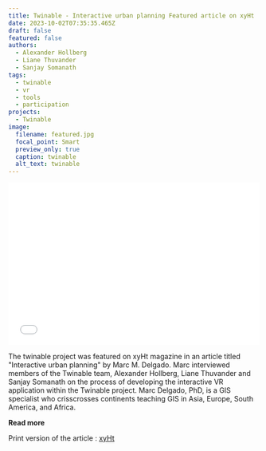 ```yaml
---
title: Twinable - Interactive urban planning Featured article on xyHt 
date: 2023-10-02T07:35:35.465Z
draft: false
featured: false
authors:
  - Alexander Hollberg
  - Liane Thuvander
  - Sanjay Somanath
tags:
  - twinable
  - vr
  - tools
  - participation
projects:
  - Twinable
image:
  filename: featured.jpg
  focal_point: Smart
  preview_only: true
  caption: twinable
  alt_text: twinable
---
```

<iframe allowfullscreen allow="fullscreen" style="border:none;width:100%;height:326px;" src="//e.issuu.com/embed.html?backgroundColor=%23ebb88a&backgroundColorFullscreen=%23ebb88a&d=diversionspub/docs/xyht_1023_issupdf&hideIssuuLogo=false&hideShareButton=true&pageNumber=12&u=ds_demo"></iframe>

The twinable project was featured on xyHt magazine in an article titled "Interactive urban planning" by Marc M. Delgado. Marc interviewed members of the Twinable team, Alexander Hollberg, Liane Thuvander and Sanjay Somanath on the process of developing the interactive VR application within the Twinable project. 
Marc Delgado, PhD, is a GIS specialist who crisscrosses continents teaching GIS in Asia, Europe, South America, and Africa.

**Read more**

Print version of the article : [xyHt](https://issuu.com/diversionspub/docs/xyht_1023_issupdf/12)